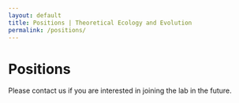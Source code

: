 ```yaml
---
layout: default
title: Positions | Theoretical Ecology and Evolution
permalink: /positions/
---
```


# Positions

Please contact us if you are interested in joining the lab in the future.
